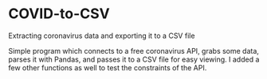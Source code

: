 # COVID-to-CSV
Extracting coronavirus data and exporting it to a CSV file

Simple program which connects to a free coronavirus API, grabs some data, parses it with Pandas, and passes it to a CSV file for easy viewing. I added a few other functions as well to test the constraints of the API.
